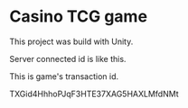 # Casino TCG game

This project was build with Unity.

Server connected id is like this.

This is game's transaction id.

TXGid4HhhoPJqF3HTE37XAG5HAXLMfdNMt

